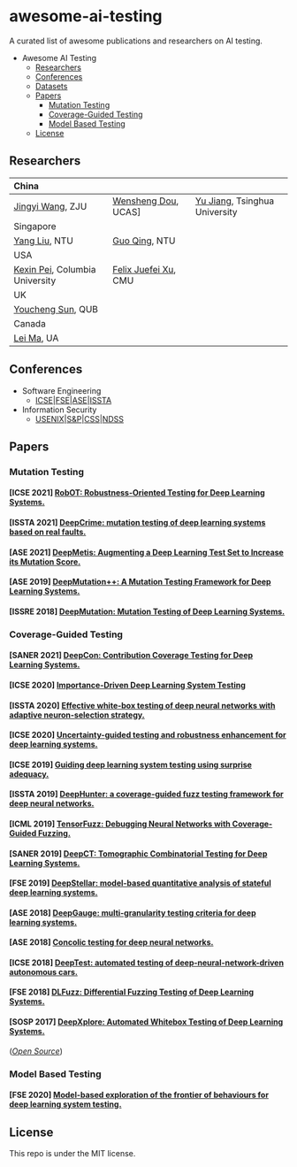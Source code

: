 # awesome-ai-testing
A curated list of awesome publications and researchers on AI testing.
- Awesome AI Testing
  * [Researchers](#Researchers)
  * [Conferences](#Conferences)
  * [Datasets](#Datasets)
  * [Papers](#Papers)
    + [Mutation Testing](#Mutation-Testing)
    + [Coverage-Guided Testing](#Coverage-Guided-Testing)
    + [Model Based Testing](##Model-Based-Testing)
  * [License](#License)
## Researchers
| China |  |  |
|:-----|:----|:----|
| [Jingyi Wang](https://person.zju.edu.cn/wangjyee), ZJU | [Wensheng Dou](http://people.ucas.ac.cn/~wsdou), UCAS] | [Yu Jiang](https://sites.google.com/site/jiangyu198964/home), Tsinghua University|
|  Singapore |  |  |
| [Yang Liu](https://personal.ntu.edu.sg/yangliu/), NTU|[Guo Qing](https://tsingqguo.github.io), NTU |  |
| USA |  |  |
| [Kexin Pei](https://sites.google.com/site/kexinpeisite/), Columbia University| [Felix Juefei Xu](http://xujuefei.com/), CMU|  |
| UK |  |  |
| [Youcheng Sun](https://sites.google.com/site/theyoucheng/), QUB|  |  | 
| Canada |  |  |
| [Lei Ma](https://malei.xyz), UA|  |  |

## Conferences
- Software Engineering
  * [ICSE](http://www.icse-conferences.org/)|[FSE](https://conf.researchr.org/series/fse)|[ASE](https://www.aseglobal.com/)|[ISSTA](https://dl.acm.org/conference/issta)
- Information Security
  * [USENIX](https://www.usenix.org/)|[S&P](https://www.ieee-security.org/TC/SP2022/)|[CSS](https://css2022.xidian.edu.cn/)|[NDSS](https://www.ndss-symposium.org/)
## Papers
### Mutation Testing
#### [**ICSE 2021**] [RobOT: Robustness-Oriented Testing for Deep Learning Systems.](https://arxiv.org/pdf/2102.05913.pdf)

#### [**ISSTA 2021**] [DeepCrime: mutation testing of deep learning systems based on real faults.](https://dl.acm.org/doi/10.1145/3460319.3464825)


#### [**ASE 2021**] [DeepMetis: Augmenting a Deep Learning Test Set to Increase its Mutation Score.](https://arxiv.org/abs/2109.07514)


#### [**ASE 2019**] [DeepMutation++: A Mutation Testing Framework for Deep Learning Systems. ](https://dl.acm.org/doi/pdf/10.1109/ASE.2019.00126)


#### [**ISSRE 2018**] [DeepMutation: Mutation Testing of Deep Learning Systems.](https://arxiv.org/pdf/1805.05206.pdf)


### Coverage-Guided Testing
#### [**SANER 2021**] [DeepCon: Contribution Coverage Testing for Deep Learning Systems.](https://www.researchgate.net/publication351501735_DeepCon_Contribution_Coverage_Testing_for_Deep_Learning_Systems)


#### [**ICSE 2020**] [Importance-Driven Deep Learning System Testing](https://arxiv.org/pdf/2002.03433.pdf)


#### [**ISSTA 2020**] [Effective white-box testing of deep neural networks with adaptive neuron-selection strategy.](https://dl.acm.org/doi/pdf/10.1145/3395363.3397346?casa_token=RZ5-zSG7tOsAAAAA:gG0PhgfkLMTCAAf1AEDQVgELqNZXCNMYPZ-bKWu61fLCVxFUsGUWMyDEAEONYAENzNhnXQmbYeeQyJ4)


#### [**ICSE 2020**] [Uncertainty-guided testing and robustness enhancement for deep learning systems. ](https://dl.acm.org/doi/pdf/10.1145/3377812.3382160?casa_token=aZMrhNOESSgAAAAA:-Ns-ulCiF_e8SCENNcvXRySgafCemKlX87A0_zbwEN7ag8UoFJ0OoyKTL5T3_47Lqw2J6CW17bE7_hw)


#### [**ICSE 2019**] [Guiding deep learning system testing using surprise adequacy. ](https://arxiv.org/pdf/1808.08444.pdf)


#### [**ISSTA 2019**] [DeepHunter: a coverage-guided fuzz testing framework for deep neural networks. ](https://experts.illinois.edu/en/publications/deephunter-a-coverage-guided-fuzz-testing-framework-for-deep-neur)


#### [**ICML 2019**] [TensorFuzz: Debugging Neural Networks with Coverage-Guided Fuzzing. ](http://proceedings.mlr.press/v97/odena19a/odena19a.pdf)


#### [**SANER 2019**] [DeepCT: Tomographic Combinatorial Testing for Deep Learning Systems.](http://stap.ait.kyushu-u.ac.jp/~zhao/pub/pdf/saner2019.pdf)


####  [**FSE 2019**] [DeepStellar: model-based quantitative analysis of stateful deep learning systems.](https://dl.acm.org/doi/10.1145/3338906.3338954)


####  [**ASE 2018**] [DeepGauge: multi-granularity testing criteria for deep learning systems.](https://arxiv.org/pdf/1803.07519.pdf)


####  [**ASE 2018**] [Concolic testing for deep neural networks.](https://dl.acm.org/doi/pdf/10.1145/3238147.3238172?casa_token=cr27tkWst80AAAAA:elNXdvTosrndr_2reBIBLhHUEQKM38i9m5kz1cvHJ_3GxPvBLnccmv_WNKhFiJBsaVtlX3jW4QpjtFc)


####  [**ICSE 2018**] [DeepTest: automated testing of deep-neural-network-driven autonomous cars.](https://dl.acm.org/doi/pdf/10.1145/3180155.3180220)


####  [**FSE 2018**] [DLFuzz: Differential Fuzzing Testing of Deep Learning Systems.](https://arxiv.org/pdf/1808.09413.pdf)


####  [**SOSP 2017**] [DeepXplore: Automated Whitebox Testing of Deep Learning Systems.](https://arxiv.org/pdf/1705.06640.pdf)
([*Open Source*](https://github.com/peikexin9/deepxplore))
 


### Model Based Testing
####  [**FSE 2020**] [Model-based exploration of the frontier of behaviours for deep learning system testing.](https://dl.acm.org/doi/pdf/10.1145/3368089.3409730?casa_token=GrLj6n_mt10AAAAA:u9FoFIy6FWSazxZsXJ1Glo6NItges6EnTIiVjTQ9_EVathiikDbpBHaP0_BTeEyaaCP-ZxDqtBRn8iE)


## License
This repo is under the MIT license.
